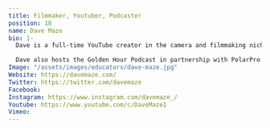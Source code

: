 ```yaml
---
title: Filmmaker, Youtuber, Podcaster
position: 18
name: Dave Maze
bio: |-
  Dave is a full-time YouTube creator in the camera and filmmaking niche. He was the host and creative director at Indy Mogul, a filmmaking and gear review channel with over 1.3 million subscribers. Dave also started the Kinotika YouTube channel and brought it to over 78,000 subscribers with over 10 million views. With a heavy emphasis on making the videos entertaining; the reviews, tutorials, and vlogs all showcase the charisma and comedy side of Dave's personality all while educating the audience.

  Dave also hosts the Golden Hour Podcast in partnership with PolarPro. A weekly guest-based podcast featuring creatives from all over the world. Consistently posting shows every week since Feb. 2019. The guests have ranged from top-tier YouTubers, filmmakers, photographers, and any other creatives who have built successful businesses.
Image: "/assets/images/educators/dave-maze.jpg"
Website: https://davemaze.com/
Twitter: https://twitter.com/davemaze
Facebook: 
Instagram: https://www.instagram.com/davemaze_/
Youtube: https://www.youtube.com/c/DaveMaze1
Vimeo: 
---
```


